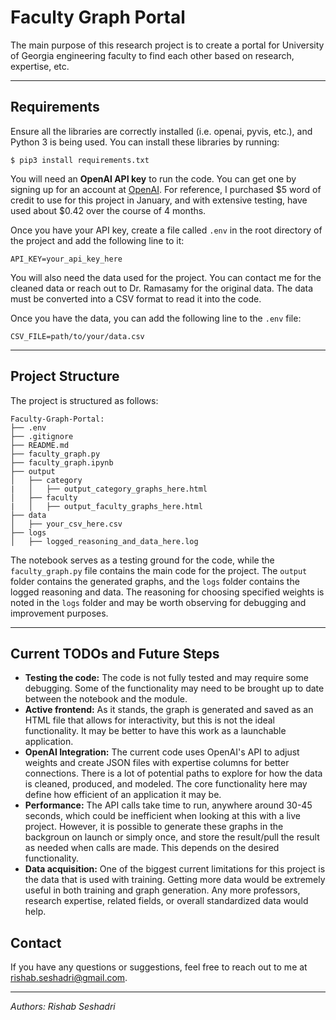 # Faculty Graph Portal
The main purpose of this research project is to create a portal for University of Georgia engineering faculty to find each other based on research, expertise, etc.

----------------------------------------------
## Requirements


Ensure all the libraries are correctly installed (i.e. openai, pyvis, etc.), and Python 3 is being used. You can install these libraries by running:

```$ pip3 install requirements.txt```


You will need an **OpenAI API key** to run the code. You can get one by signing up for an account at [OpenAI](https://platform.openai.com/signup). For reference, I purchased \$5 word of credit to use for this project in January, and with extensive testing, have used about \$0.42 over the course of 4 months. 

Once you have your API key, create a file called `.env` in the root directory of the project and add the following line to it:
    
    API_KEY=your_api_key_here

You will also need the data used for the project. You can contact me for the cleaned data or reach out to Dr. Ramasamy for the original data. The data must be converted into a CSV format to read it into the code.

Once you have the data, you can add the following line to the `.env` file:

    CSV_FILE=path/to/your/data.csv

----------------------------------------------

## Project Structure    

The project is structured as follows:

```
Faculty-Graph-Portal:
├── .env
├── .gitignore
├── README.md
├── faculty_graph.py
├── faculty_graph.ipynb
├── output
│   ├── category
|   │   ├── output_category_graphs_here.html
│   ├── faculty
|   │   ├── output_faculty_graphs_here.html
├── data
│   ├── your_csv_here.csv
├── logs
│   ├── logged_reasoning_and_data_here.log
```

The notebook serves as a testing ground for the code, while the `faculty_graph.py` file contains the main code for the project. The `output` folder contains the generated graphs, and the `logs` folder contains the logged reasoning and data.
The reasoning for choosing specified weights is noted in the `logs` folder and may be worth observing for debugging and improvement purposes.

----------------------------------------------
## Current TODOs and Future Steps
  - **Testing the code:** The code is not fully tested and may require some debugging. Some of the functionality may need to be brought up to date between the notebook and the module.
  - **Active frontend:** As it stands, the graph is generated and saved as an HTML file that allows for interactivity, but this is not the ideal functionality. It may be better to have this work as a launchable application.
  - **OpenAI Integration:** The current code uses OpenAI's API to adjust weights and create JSON files with expertise columns for better connections. There is a lot of potential paths to explore for how the data is cleaned, produced, and modeled. The core functionality here may define how efficient of an application it may be.
  - **Performance:** The API calls take time to run, anywhere around 30-45 seconds, which could be inefficient when looking at this with a live project. However, it is possible to generate these graphs in the backgroun on launch or simply once, and store the result/pull the result as needed when calls are made. This depends on the desired functionality.
  - **Data acquisition:** One of the biggest current limitations for this project is the data that is used with training. Getting more data would be extremely useful in both training and graph generation. Any more professors, research expertise, related fields, or overall standardized data would help.

## Contact

If you have any questions or suggestions, feel free to reach out to me at [rishab.seshadri@gmail.com](rishab.seshadri@gmail.com).

----------------------------------------------
*Authors: Rishab Seshadri*